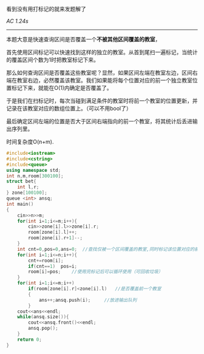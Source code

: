 看到没有用打标记的就来发题解了

 _AC 1.24s_ 

------------

本题大意是快速查询区间是否覆盖一个**不被其他区间覆盖的教室**，

首先使用区间标记可以快速找到这样的独立的教室。从首到尾扫一遍标记，当统计的覆盖区间个数为1时把教室标记下来。

那么如何查询区间是否覆盖这些教室呢？显然，如果区间左端在教室左边，区间右端在教室右边，必然覆盖该教室。我们如果能将每个位置对应的前一个独立教室位置标记下来，就能在O(1)内确定是否覆盖了。

于是我们在扫标记时，每次当碰到满足条件的教室时将前一个教室的位置更新，并记录在该教室对应的数组位置上。（可以不用bool了）

最后确定区间左端的位置是否大于区间右端指向的前一个教室，将其统计后丢进输出序列里。

时间复杂度O(n+m).

```cpp
#include<iostream>
#include<cstring> 
#include<queue>
using namespace std;
int n,m,room[300100];
struct bet{
	int l,r;
} zone[100100];
queue <int> ansq;
int main()
{
	cin>>n>>m;
	for(int i=1;i<=m;i++){
		cin>>zone[i].l>>zone[i].r;
		room[zone[i].l]++;
		room[zone[i].r+1]--;
	}
	int cnt=0,pos=0,ans=0;	//查找仅被一个区间覆盖的教室,同时标记该位置对应的前一个满足条件的教室 
	for(int i=1;i<=n;i++){
		cnt+=room[i];
		if(cnt==1)	pos=i;
		room[i]=pos;	//使用完标记后可以循环使用（可回收垃圾） 
	}
	for(int i=1;i<=m;i++)
		if(room[zone[i].r]<zone[i].l)	//是否覆盖前一个教室 
		{
			ans++;ansq.push(i);		//放进输出队列 
		}
	cout<<ans<<endl;
	while(ansq.size()){
		cout<<ansq.front()<<endl;
		ansq.pop();
	}
	return 0;
}
```
